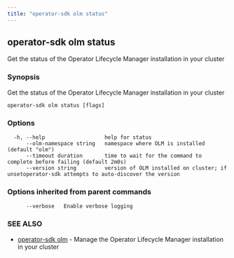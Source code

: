 ```yaml
---
title: "operator-sdk olm status"
---
```


## operator-sdk olm status

Get the status of the Operator Lifecycle Manager installation in your cluster

### Synopsis

Get the status of the Operator Lifecycle Manager installation in your cluster

```
operator-sdk olm status [flags]
```

### Options

```
  -h, --help                   help for status
      --olm-namespace string   namespace where OLM is installed (default "olm")
      --timeout duration       time to wait for the command to complete before failing (default 2m0s)
      --version string         version of OLM installed on cluster; if unsetoperator-sdk attempts to auto-discover the version
```

### Options inherited from parent commands

```
      --verbose   Enable verbose logging
```

### SEE ALSO

- [operator-sdk olm](../operator-sdk_olm) - Manage the Operator Lifecycle Manager installation in your cluster
